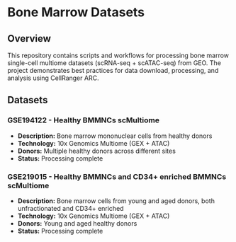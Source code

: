 # Bone Marrow Datasets

## Overview

This repository contains scripts and workflows for processing bone marrow single-cell multiome datasets (scRNA-seq + scATAC-seq) from GEO. The project demonstrates best practices for data download, processing, and analysis using CellRanger ARC.

## Datasets

### GSE194122 - Healthy BMMNCs scMultiome
- **Description:** Bone marrow mononuclear cells from healthy donors
- **Technology:** 10x Genomics Multiome (GEX + ATAC)
- **Donors:** Multiple healthy donors across different sites
- **Status:** Processing complete

### GSE219015 - Healthy BMMNCs and CD34+ enriched BMMNCs scMultiome  
- **Description:** Bone marrow cells from young and aged donors, both unfractionated and CD34+ enriched
- **Technology:** 10x Genomics Multiome (GEX + ATAC)
- **Donors:** Young and aged healthy donors
- **Status:** Processing complete
